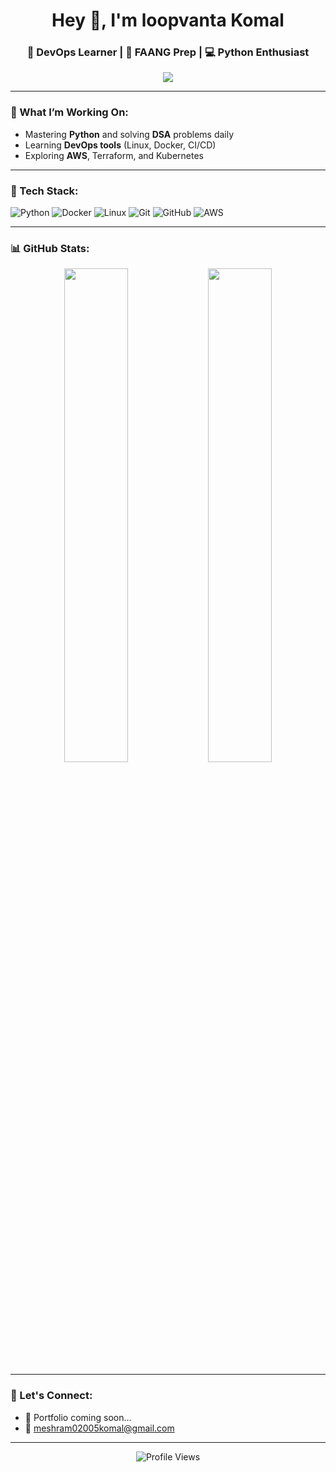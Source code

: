 <h1 align="center">Hey 👋, I'm loopvanta Komal</h1>
<h3 align="center">🚀 DevOps Learner | 🧠 FAANG Prep | 💻 Python Enthusiast</h3>

<p align="center">
  <img src="https://readme-typing-svg.demolab.com?font=Fira+Code&size=20&pause=1000&color=00F7FF&center=true&vCenter=true&width=435&lines=Python+Dev+in+progress...;DevOps+Engineer+in+making...;FAANG+ready+by+Oct!">
</p>

---

### 🚧 What I’m Working On:
- Mastering **Python** and solving **DSA** problems daily
- Learning **DevOps tools** (Linux, Docker, CI/CD)
- Exploring **AWS**, Terraform, and Kubernetes

---

### 🧰 Tech Stack:
![Python](https://img.shields.io/badge/Python-3776AB?style=for-the-badge&logo=python&logoColor=white)
![Docker](https://img.shields.io/badge/Docker-2496ED?style=for-the-badge&logo=docker&logoColor=white)
![Linux](https://img.shields.io/badge/Linux-FCC624?style=for-the-badge&logo=linux&logoColor=black)
![Git](https://img.shields.io/badge/Git-F05032?style=for-the-badge&logo=git&logoColor=white)
![GitHub](https://img.shields.io/badge/GitHub-181717?style=for-the-badge&logo=github&logoColor=white)
![AWS](https://img.shields.io/badge/AWS-232F3E?style=for-the-badge&logo=amazonaws&logoColor=white)

---

### 📊 GitHub Stats:
<p align="center">
  <img width="45%" src="https://github-readme-stats.vercel.app/api?username=loopvanta&show_icons=true&theme=tokyonight" />
  <img width="45%" src="https://github-readme-streak-stats.herokuapp.com?user=loopvanta&theme=tokyonight" />
</p>

---

### 🔗 Let's Connect:

- 🌱 Portfolio coming soon...
- 📨 meshram02005komal@gmail.com

---

<p align="center">
  <img src="https://komarev.com/ghpvc/?username=loopvanta&color=blue" alt="Profile Views" />
</p>
